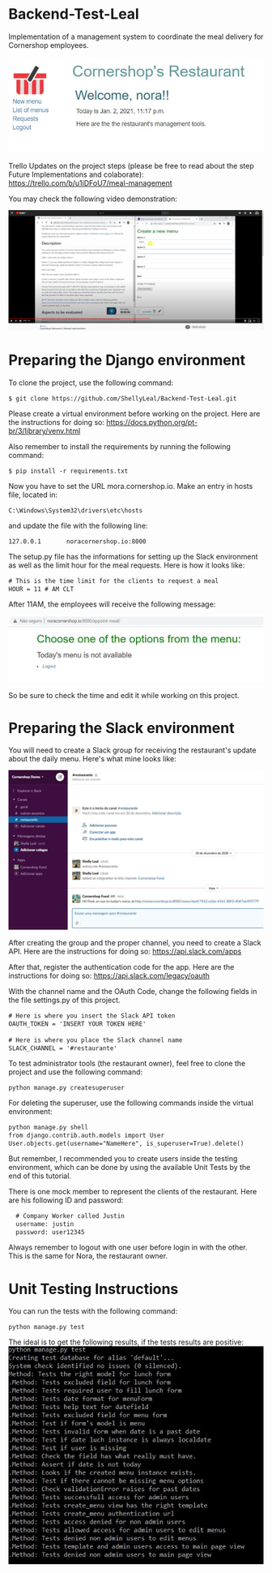 # Backend-Test-Leal
Implementation of a management system to coordinate the meal delivery for Cornershop employees.

![Owner Page](https://github.com/ShellyLeal/Backend-Test-Leal/blob/progress/docs/ownerpage.JPG)


Trello Updates on the project steps (please be free to read about the step Future Implementations and colaborate): https://trello.com/b/u1iDFoU7/meal-management

You may check the following video demonstration:

[![YoutubeTutorial](https://github.com/ShellyLeal/Backend-Test-Leal/blob/progress/docs/ytscreen.JPG)](https://www.youtube.com/watch?v=0q7QDdu4GHg)


# Preparing the Django environment
To clone the project, use the following command:

    $ git clone https://github.com/ShellyLeal/Backend-Test-Leal.git

Please create a virtual environment before working on the project. Here are the instructions for doing so: https://docs.python.org/pt-br/3/library/venv.html

Also remember to install the requirements by running the following command:

    $ pip install -r requirements.txt
    
Now you have to set the URL mora.cornershop.io. 
Make an entry in hosts file, located in:

    C:\Windows\System32\drivers\etc\hosts
        
and update the file with the following line:

    127.0.0.1		noracornershop.io:8000

The setup.py file has the informations for setting up the Slack environment as well as the limit hour for the meal requests.
Here is how it looks like:

    # This is the time limit for the clients to request a meal
    HOUR = 11 # AM CLT

After 11AM, the employees will receive the following message:

![Not Available](https://github.com/ShellyLeal/Backend-Test-Leal/blob/progress/docs/notav.JPG)


So be sure to check the time and edit it while working on this project.

# Preparing the Slack environment

You will need to create a Slack group for receiving the restaurant's update about the daily menu.
Here's what mine looks like:

![Slack Demo](https://github.com/ShellyLeal/Backend-Test-Leal/blob/progress/docs/slackdemo.JPG)


After creating the group and the proper channel, you need to create a Slack API. Here are the instructions for doing so: https://api.slack.com/apps

After that, register the authentication code for the app. Here are the instructions for doing so: https://api.slack.com/legacy/oauth

With the channel name and the OAuth Code, change the following fields in the file settings.py of this project.

    # Here is where you insert the Slack API token
    OAUTH_TOKEN = 'INSERT YOUR TOKEN HERE' 

    # Here is where you place the Slack channel name
    SLACK_CHANNEL = '#restaurante'


To test administrator tools (the restaurant owner), feel free to clone the project and use the following command:

    python manage.py createsuperuser

For deleting the superuser, use the following commands inside the virtual environment:
    
    python manage.py shell
    from django.contrib.auth.models import User
    User.objects.get(username="NameHere", is_superuser=True).delete()
  
But remember, I recommended you to create users inside the testing environment, which can be done by using the available Unit Tests by the end of this tutorial.

There is one mock member to represent the clients of the restaurant. Here are his following ID and password:

      # Company Worker called Justin
      username: justin
      password: user12345

Always remember to logout with one user before login in with the other. This is the same for Nora, the restaurant owner.

# Unit Testing Instructions
You can run the tests with the following command: 

    python manage.py test
    
The ideal is to get the following results, if the tests results are positive:
![UnitTests](https://github.com/ShellyLeal/Backend-Test-Leal/blob/progress/docs/unittest.JPG)




